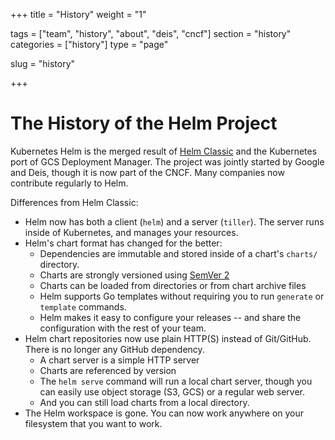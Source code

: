 +++
title = "History"
weight = "1"

tags = ["team", "history", "about", "deis", "cncf"]
section = "history"
categories = ["history"]
type = "page"

slug = "history"

+++

# The History of the Helm Project

Kubernetes Helm is the merged result of [Helm Classic](https://github.com/helm/helm) and the Kubernetes port of GCS Deployment Manager. The project was jointly started by Google and Deis, though it is now part of the CNCF. Many companies now contribute regularly to Helm.

Differences from Helm Classic:

- Helm now has both a client (`helm`) and a server (`tiller`). The
  server runs inside of Kubernetes, and manages your resources.
- Helm's chart format has changed for the better:
  - Dependencies are immutable and stored inside of a chart's `charts/`
    directory.
  - Charts are strongly versioned using [SemVer 2](http://semver.org/spec/v2.0.0.html)
  - Charts can be loaded from directories or from chart archive files
  - Helm supports Go templates without requiring you to run `generate`
    or `template` commands.
  - Helm makes it easy to configure your releases -- and share the
    configuration with the rest of your team.
- Helm chart repositories now use plain HTTP(S) instead of Git/GitHub.
  There is no longer any GitHub dependency.
  - A chart server is a simple HTTP server
  - Charts are referenced by version
  - The `helm serve` command will run a local chart server, though you
    can easily use object storage (S3, GCS) or a regular web server.
  - And you can still load charts from a local directory.
- The Helm workspace is gone. You can now work anywhere on your
  filesystem that you want to work.
